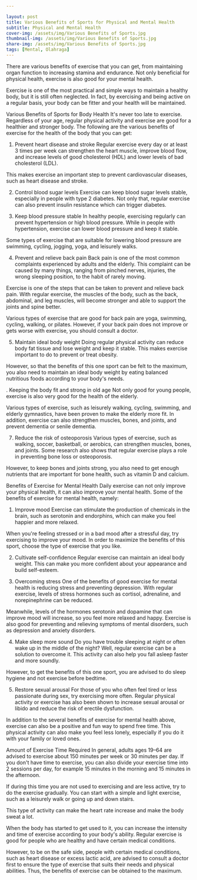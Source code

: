 ```yaml
---

layout: post
title: Various Benefits of Sports for Physical and Mental Health
subtitle: Physical and Mental Health
cover-img: /assets/img/Various Benefits of Sports.jpg
thumbnail-img: /assets/img/Various Benefits of Sports.jpg
share-img: /assets/img/Various Benefits of Sports.jpg
tags: [Mental, Olahraga]
---
```



There are various benefits of exercise that you can get, from maintaining organ function to increasing stamina and endurance. Not only beneficial for physical health, exercise is also good for your mental health.

Exercise is one of the most practical and simple ways to maintain a healthy body, but it is still often neglected. In fact, by exercising and being active on a regular basis, your body can be fitter and your health will be maintained.

Various Benefits of Sports for Body Health
It's never too late to exercise. Regardless of your age, regular physical activity and exercise are good for a healthier and stronger body. The following are the various benefits of exercise for the health of the body that you can get:

1. Prevent heart disease and stroke
Regular exercise every day or at least 3 times per week can strengthen the heart muscle, improve blood flow, and increase levels of good cholesterol (HDL) and lower levels of bad cholesterol (LDL).

This makes exercise an important step to prevent cardiovascular diseases, such as heart disease and stroke.

2. Control blood sugar levels
Exercise can keep blood sugar levels stable, especially in people with type 2 diabetes. Not only that, regular exercise can also prevent insulin resistance which can trigger diabetes.

3. Keep blood pressure stable
In healthy people, exercising regularly can prevent hypertension or high blood pressure. While in people with hypertension, exercise can lower blood pressure and keep it stable.

Some types of exercise that are suitable for lowering blood pressure are swimming, cycling, jogging, yoga, and leisurely walks.

4. Prevent and relieve back pain
Back pain is one of the most common complaints experienced by adults and the elderly. This complaint can be caused by many things, ranging from pinched nerves, injuries, the wrong sleeping position, to the habit of rarely moving.

Exercise is one of the steps that can be taken to prevent and relieve back pain. With regular exercise, the muscles of the body, such as the back, abdominal, and leg muscles, will become stronger and able to support the joints and spine better.

Various types of exercise that are good for back pain are yoga, swimming, cycling, walking, or pilates. However, if your back pain does not improve or gets worse with exercise, you should consult a doctor.

5. Maintain ideal body weight
Doing regular physical activity can reduce body fat tissue and lose weight and keep it stable. This makes exercise important to do to prevent or treat obesity.

However, so that the benefits of this one sport can be felt to the maximum, you also need to maintain an ideal body weight by eating balanced nutritious foods according to your body's needs.

. Keeping the body fit and strong in old age
Not only good for young people, exercise is also very good for the health of the elderly.

Various types of exercise, such as leisurely walking, cycling, swimming, and elderly gymnastics, have been proven to make the elderly more fit. In addition, exercise can also strengthen muscles, bones, and joints, and prevent dementia or senile dementia.

7. Reduce the risk of osteoporosis
Various types of exercise, such as walking, soccer, basketball, or aerobics, can strengthen muscles, bones, and joints. Some research also shows that regular exercise plays a role in preventing bone loss or osteoporosis.

However, to keep bones and joints strong, you also need to get enough nutrients that are important for bone health, such as vitamin D and calcium.

Benefits of Exercise for Mental Health
Daily exercise can not only improve your physical health, it can also improve your mental health. Some of the benefits of exercise for mental health, namely:

1. Improve mood
Exercise can stimulate the production of chemicals in the brain, such as serotonin and endorphins, which can make you feel happier and more relaxed.

When you're feeling stressed or in a bad mood after a stressful day, try exercising to improve your mood. In order to maximize the benefits of this sport, choose the type of exercise that you like.

2. Cultivate self-confidence
Regular exercise can maintain an ideal body weight. This can make you more confident about your appearance and build self-esteem.

3. Overcoming stress
One of the benefits of good exercise for mental health is reducing stress and preventing depression. With regular exercise, levels of stress hormones such as cortisol, adrenaline, and norepinephrine can be reduced.

Meanwhile, levels of the hormones serotonin and dopamine that can improve mood will increase, so you feel more relaxed and happy. Exercise is also good for preventing and relieving symptoms of mental disorders, such as depression and anxiety disorders.

4. Make sleep more sound
Do you have trouble sleeping at night or often wake up in the middle of the night? Well, regular exercise can be a solution to overcome it. This activity can also help you fall asleep faster and more soundly.

However, to get the benefits of this one sport, you are advised to do sleep hygiene and not exercise before bedtime.

5. Restore sexual arousal
For those of you who often feel tired or less passionate during sex, try exercising more often. Regular physical activity or exercise has also been shown to increase sexual arousal or libido and reduce the risk of erectile dysfunction.

In addition to the several benefits of exercise for mental health above, exercise can also be a positive and fun way to spend free time. This physical activity can also make you feel less lonely, especially if you do it with your family or loved ones.

Amount of Exercise Time Required
In general, adults ages 19–64 are advised to exercise about 150 minutes per week or 30 minutes per day. If you don't have time to exercise, you can also divide your exercise time into 2 sessions per day, for example 15 minutes in the morning and 15 minutes in the afternoon.

If during this time you are not used to exercising and are less active, try to do the exercise gradually. You can start with a simple and light exercise, such as a leisurely walk or going up and down stairs.

This type of activity can make the heart rate increase and make the body sweat a lot.

When the body has started to get used to it, you can increase the intensity and time of exercise according to your body's ability. Regular exercise is good for people who are healthy and have certain medical conditions.

However, to be on the safe side, people with certain medical conditions, such as heart disease or excess lactic acid, are advised to consult a doctor first to ensure the type of exercise that suits their needs and physical abilities. Thus, the benefits of exercise can be obtained to the maximum.